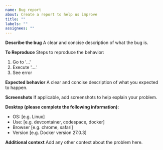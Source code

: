 ```yaml
---
name: Bug report
about: Create a report to help us improve
title: ""
labels: ""
assignees: ""
---
```


**Describe the bug**
A clear and concise description of what the bug is.

**To Reproduce**
Steps to reproduce the behavior:

1. Go to '...'
2. Execute '....'
3. See error

**Expected behavior**
A clear and concise description of what you expected to happen.

**Screenshots**
If applicable, add screenshots to help explain your problem.

**Desktop (please complete the following information):**

- OS: [e.g. Linux]
- Use: [e.g. devcontainer, codespace, docker]
- Browser [e.g. chrome, safari]
- Version [e.g. Docker version 27.0.3]

**Additional context**
Add any other context about the problem here.
